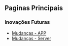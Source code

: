 ## Paginas Principais

### Inovações Futuras
* [Mudanças - APP](https://github.com/hozeis/moveis-master/wiki/Mudanças---APP)
* [Mudanças - Server](https://github.com/hozeis/moveis-master/wiki/Mudanças---APP)